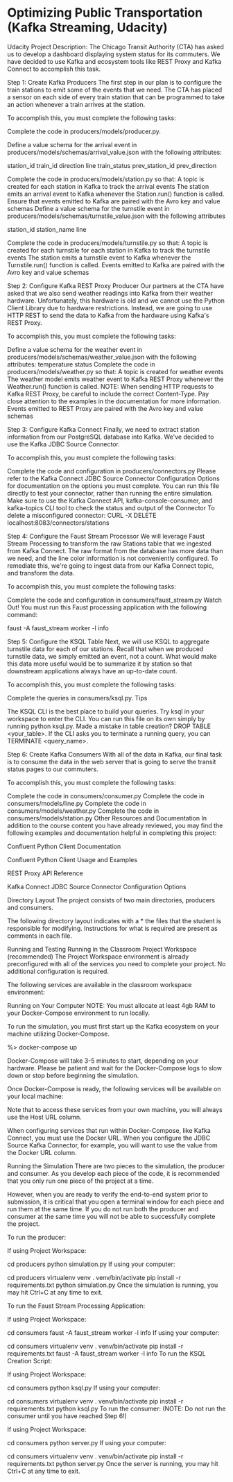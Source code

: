 # Optimizing Public Transportation (Kafka Streaming, Udacity)
 Udacity Project Description: The Chicago Transit Authority (CTA) has asked us to develop a dashboard displaying system status for its commuters. We have decided to use Kafka and ecosystem tools like REST Proxy and Kafka Connect to accomplish this task.
 


Step 1: Create Kafka Producers
The first step in our plan is to configure the train stations to emit some of the events that we need. The CTA has placed a sensor on each side of every train station that can be programmed to take an action whenever a train arrives at the station.

To accomplish this, you must complete the following tasks:

Complete the code in producers/models/producer.py.

Define a value schema for the arrival event in producers/models/schemas/arrival_value.json with the following attributes:

station_id
train_id
direction
line
train_status
prev_station_id
prev_direction

Complete the code in producers/models/station.py so that:
A topic is created for each station in Kafka to track the arrival events
The station emits an arrival event to Kafka whenever the Station.run() function is called.
Ensure that events emitted to Kafka are paired with the Avro key and value schemas
Define a value schema for the turnstile event in producers/models/schemas/turnstile_value.json with the following attributes

station_id
station_name
line

Complete the code in producers/models/turnstile.py so that:
A topic is created for each turnstile for each station in Kafka to track the turnstile events
The station emits a turnstile event to Kafka whenever the Turnstile.run() function is called.
Events emitted to Kafka are paired with the Avro key and value schemas


Step 2: Configure Kafka REST Proxy Producer
Our partners at the CTA have asked that we also send weather readings into Kafka from their weather hardware. Unfortunately, this hardware is old and we cannot use the Python Client Library due to hardware restrictions. Instead, we are going to use HTTP REST to send the data to Kafka from the hardware using Kafka's REST Proxy.

To accomplish this, you must complete the following tasks:

Define a value schema for the weather event in producers/models/schemas/weather_value.json with the following attributes:
temperature
status
Complete the code in producers/models/weather.py so that:
A topic is created for weather events
The weather model emits weather event to Kafka REST Proxy whenever the Weather.run() function is called.
NOTE: When sending HTTP requests to Kafka REST Proxy, be careful to include the correct Content-Type. Pay close attention to the examples in the documentation for more information.
Events emitted to REST Proxy are paired with the Avro key and value schemas

Step 3: Configure Kafka Connect
Finally, we need to extract station information from our PostgreSQL database into Kafka. We've decided to use the Kafka JDBC Source Connector.

To accomplish this, you must complete the following tasks:

Complete the code and configuration in producers/connectors.py
Please refer to the Kafka Connect JDBC Source Connector Configuration Options for documentation on the options you must complete.
You can run this file directly to test your connector, rather than running the entire simulation.
Make sure to use the Kafka Connect API, kafka-console-consumer, and kafka-topics CLI tool to check the status and output of the Connector
To delete a misconfigured connector: CURL -X DELETE localhost:8083/connectors/stations

Step 4: Configure the Faust Stream Processor
We will leverage Faust Stream Processing to transform the raw Stations table that we ingested from Kafka Connect. The raw format from the database has more data than we need, and the line color information is not conveniently configured. To remediate this, we're going to ingest data from our Kafka Connect topic, and transform the data.

To accomplish this, you must complete the following tasks:

Complete the code and configuration in consumers/faust_stream.py
Watch Out! You must run this Faust processing application with the following command:

faust -A faust_stream worker -l info

Step 5: Configure the KSQL Table
Next, we will use KSQL to aggregate turnstile data for each of our stations. Recall that when we produced turnstile data, we simply emitted an event, not a count. What would make this data more useful would be to summarize it by station so that downstream applications always have an up-to-date count.

To accomplish this, you must complete the following tasks:

Complete the queries in consumers/ksql.py.
Tips

The KSQL CLI is the best place to build your queries. Try ksql in your workspace to enter the CLI.
You can run this file on its own simply by running python ksql.py.
Made a mistake in table creation? DROP TABLE <your_table>. If the CLI asks you to terminate a running query, you can TERMINATE <query_name>.

Step 6: Create Kafka Consumers
With all of the data in Kafka, our final task is to consume the data in the web server that is going to serve the transit status pages to our commuters.

To accomplish this, you must complete the following tasks:

Complete the code in consumers/consumer.py
Complete the code in consumers/models/line.py
Complete the code in consumers/models/weather.py
Complete the code in consumers/models/station.py
Other Resources and Documentation
In addition to the course content you have already reviewed, you may find the following examples and documentation helpful in completing this project:

Confluent Python Client Documentation

Confluent Python Client Usage and Examples

REST Proxy API Reference

Kafka Connect JDBC Source Connector Configuration Options

Directory Layout
The project consists of two main directories, producers and consumers.

The following directory layout indicates with a * the files that the student is responsible for modifying. Instructions for what is required are present as comments in each file.


Running and Testing
Running in the Classroom Project Workspace (recommended)
The Project Workspace environment is already preconfigured with all of the services you need to complete your project. No additional configuration is required.

The following services are available in the classroom workspace environment:


Running on Your Computer
NOTE: You must allocate at least 4gb RAM to your Docker-Compose environment to run locally.

To run the simulation, you must first start up the Kafka ecosystem on your machine utilizing Docker-Compose.

%> docker-compose up

Docker-Compose will take 3-5 minutes to start, depending on your hardware. Please be patient and wait for the Docker-Compose logs to slow down or stop before beginning the simulation.

Once Docker-Compose is ready, the following services will be available on your local machine:


Note that to access these services from your own machine, you will always use the Host URL column.

When configuring services that run within Docker-Compose, like Kafka Connect, you must use the Docker URL. When you configure the JDBC Source Kafka Connector, for example, you will want to use the value from the Docker URL column.

Running the Simulation
There are two pieces to the simulation, the producer and consumer. As you develop each piece of the code, it is recommended that you only run one piece of the project at a time.

However, when you are ready to verify the end-to-end system prior to submission, it is critical that you open a terminal window for each piece and run them at the same time. If you do not run both the producer and consumer at the same time you will not be able to successfully complete the project.

To run the producer:

If using Project Workspace:

cd producers
python simulation.py
If using your computer:

cd producers
virtualenv venv
. venv/bin/activate
pip install -r requirements.txt
python simulation.py
Once the simulation is running, you may hit Ctrl+C at any time to exit.

To run the Faust Stream Processing Application:

If using Project Workspace:

cd consumers
faust -A faust_stream worker -l info
If using your computer:

cd consumers
virtualenv venv
. venv/bin/activate
pip install -r requirements.txt
faust -A faust_stream worker -l info
To run the KSQL Creation Script:

If using Project Workspace:

cd consumers
python ksql.py
If using your computer:

cd consumers
virtualenv venv
. venv/bin/activate
pip install -r requirements.txt
python ksql.py
To run the consumer: (NOTE: Do not run the consumer until you have reached Step 6!)

If using Project Workspace:

cd consumers
python server.py
If using your computer:

cd consumers
virtualenv venv
. venv/bin/activate
pip install -r requirements.txt
python server.py
Once the server is running, you may hit Ctrl+C at any time to exit.
